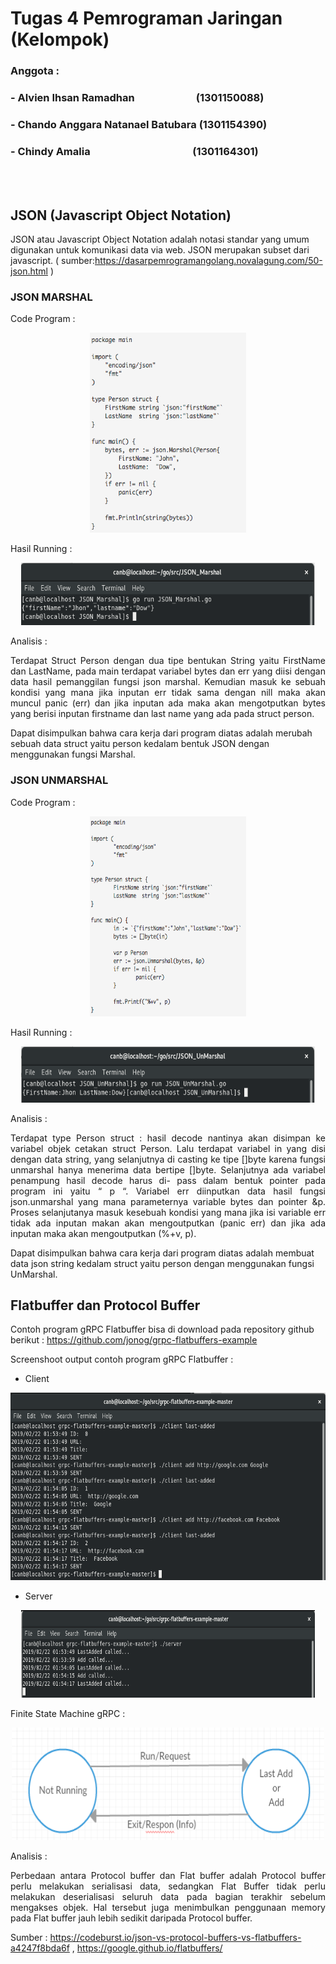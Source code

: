 # Tugas 4 Pemrograman Jaringan (Kelompok)
### Anggota :
### - Alvien Ihsan Ramadhan&emsp;&emsp;&emsp;&emsp;&emsp;&emsp;(1301150088)
### - Chando Anggara Natanael Batubara&nbsp;(1301154390)
### - Chindy Amalia&emsp;&emsp;&emsp;&emsp;&emsp;&emsp;&emsp;&emsp;&emsp;&emsp;(1301164301)
<br></br>

## JSON (Javascript Object Notation)

JSON atau Javascript Object Notation adalah notasi standar yang umum digunakan untuk komunikasi data via web. JSON merupakan subset dari javascript. ( sumber:https://dasarpemrogramangolang.novalagung.com/50-json.html )

### JSON MARSHAL

  Code Program :  
<p align="center">
  <img width="250" height="320" src="Soal/JSON_Marshal.png">
</p>

  Hasil Running :
<p align="center">
  <img width="470" height="100" src="Jawaban/Screenshot Output/Output_JSON_Marshal.png">
</p>

Analisis :
<p align="justify">
Terdapat Struct Person dengan dua tipe bentukan String yaitu FirstName dan LastName, pada main terdapat variabel bytes dan err yang diisi dengan data hasil pemanggilan fungsi json marshal. Kemudian masuk ke sebuah kondisi yang mana jika inputan err tidak sama dengan nill maka akan muncul panic (err) dan jika inputan ada maka akan mengotputkan bytes yang berisi inputan firstname dan last name yang ada pada struct person. 

Dapat disimpulkan bahwa cara kerja dari program diatas adalah merubah sebuah data struct yaitu person kedalam bentuk JSON dengan menggunakan fungsi Marshal.
</p>

### JSON UNMARSHAL
  
  Code Program :  
<p align="center">
  <img width="250" height="320" src="Soal/JSON_UnMarshal.png">
</p>

  Hasil Running :
<p align="center">
  <img width="470" height="90" src="Jawaban/Screenshot Output/Output_JSON_UnMarshal.png">
</p>

Analisis :
<p align="justify">
Terdapat type Person  struct : hasil decode nantinya akan disimpan ke variabel objek cetakan struct Person. Lalu terdapat variabel in yang disi dengan data string, yang selanjutnya di casting ke tipe []byte karena fungsi unmarshal hanya menerima data bertipe []byte. Selanjutnya ada variabel penampung hasil decode harus di- pass dalam bentuk pointer pada program ini yaitu “ p “. Variabel err diinputkan data hasil fungsi json.unmarshal yang mana parameternya variable bytes dan pointer &p. Proses selanjutanya masuk kesebuah kondisi yang mana jika isi variable err tidak ada inputan makan akan mengoutputkan (panic err) dan jika ada inputan maka akan mengoutputkan (%+v, p).  
  
Dapat disimpulkan bahwa cara kerja dari program diatas adalah membuat  data json string kedalam struct yaitu person dengan menggunakan fungsi UnMarshal.
</p>

## Flatbuffer dan Protocol Buffer
Contoh program gRPC Flatbuffer bisa di download pada repository github berikut : 
https://github.com/jonog/grpc-flatbuffers-example 

Screenshoot output contoh program gRPC Flatbuffer :
  - Client
   <p align="center">
  <img width="530" height="300" src="Jawaban/Screenshot Output/Output_Client_Flatbuffer.png">
</p>
  
  - Server
   <p align="center">
  <img width="470" height="140" src="Jawaban/Screenshot Output/Output_Server_Flatbuffer.png">
</p>

Finite State Machine gRPC :

<p align="center">
  <img width="500" height="180" src="Jawaban/FSM gRPC.PNG">
</p>

Analisis :
<p align="justify">
Perbedaan antara Protocol buffer dan Flat buffer adalah Protocol buffer perlu melakukan serialisasi data, sedangkan Flat Buffer tidak perlu melakukan deserialisasi seluruh data pada bagian terakhir sebelum mengakses objek. Hal tersebut juga menimbulkan penggunaan memory pada Flat buffer jauh lebih sedikit daripada Protocol buffer.
  
Sumber : https://codeburst.io/json-vs-protocol-buffers-vs-flatbuffers-a4247f8bda6f , https://google.github.io/flatbuffers/
</p>

 


